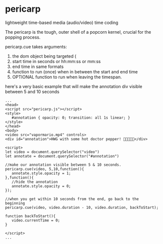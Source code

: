 # pericarp
lightweight time-based media (audio/video) time coding

The pericarp is the tough, outer shell of a popcorn kernel, crucial for the popping process.

pericarp.cue takes arguments:

1. the dom object being targeted (<audio> or <video>)
2. start time in seconds or hh:mm:ss or mm:ss
3. end time in same formats
4. function to run (once) when in between the start and end time
5. OPTIONAL function to run when leaving the timespan.

here's a very basic example that will make the annotation div visible between 5 and 10 seconds
```
...
<head>
<script src="pericarp.js"></script>
<style>
   #annotation { opacity: 0; transition: all 1s linear; }
</style>
</head>
<body>
<video src="vapormario.mp4" controls>
<div id="annotation">HWG with some hot doctor pepper! 🍿🍿🍿🍿🍿</div>

<script>
let video = document.querySelector("video")
let annotate = document.querySelector("#annotation")

//make our annotation visible between 5 & 10 seconds.
pericarp.cue(video, 5,10,function(){
   annotate.style.opacity = 1;
},function(){
   //hide the annotation
   annotate.style.opacity = 0;
});

//when you get within 10 seconds from the end, go back to the beginning
pericarp.cue(video, video.duration - 10, video.duration, backToStart); 

function backToStart(){
   video.currentTime = 0;
}

</script>
...
```
